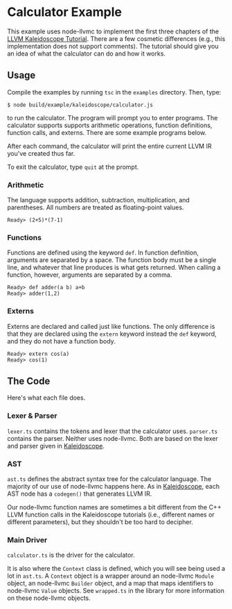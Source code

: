 Calculator Example
==================

This example uses node-llvmc to implement the first three chapters of the [LLVM Kaleidoscope Tutorial][kaleidoscope]. There are a few cosmetic differences (e.g., this implementation does not support comments). The tutorial should give you an idea of what the calculator can do and how it works.

[kaleidoscope]: http://llvm.org/docs/tutorial/index.html

Usage
-----

Compile the examples by running `tsc` in the `examples` directory. Then, type:

    $ node build/example/kaleidoscope/calculator.js

to run the calculator. The program will prompt you to enter programs. The calculator supports supports arithmetic operations, function definitions, function calls, and externs. There are some example programs below.

After each command, the calculator will print the entire current LLVM IR you've created thus far.

To exit the calculator, type `quit` at the prompt.

### Arithmetic

The language supports addition, subtraction, multiplication, and parentheses. All numbers are treated as floating-point values.

    Ready> (2+5)*(7-1)

### Functions

Functions are defined using the keyword `def`. In function definition, arguments are separated by a space. The function body must be a single line, and whatever that line produces is what gets returned. When calling a function, however, arguments are separated by a comma.

    Ready> def adder(a b) a+b
    Ready> adder(1,2)

### Externs

Externs are declared and called just like functions. The only difference is that they are declared using the `extern` keyword instead the `def` keyword, and they do not have a function body.

    Ready> extern cos(a)
    Ready> cos(1)


The Code
--------

Here's what each file does.

### Lexer & Parser

`lexer.ts` contains the tokens and lexer that the calculator uses. `parser.ts` contains the parser. Neither uses node-llvmc. Both are based on the lexer and parser given in [Kaleidoscope][].

### AST

`ast.ts` defines the abstract syntax tree for the calculator language. The majority of our use of node-llvmc happens here. As in [Kaleidoscope][], each AST node has a `codegen()` that generates LLVM IR.

Our node-llvmc function names are sometimes a bit different from the C++ LLVM function calls in the Kaleidoscope tutorials (i.e., different names or different parameters), but they shouldn't be too hard to decipher.

### Main Driver

`calculator.ts` is the driver for the calculator.

It is also where the `Context` class is defined, which you will see being used a lot in `ast.ts`. A `Context` object is a wrapper around an node-llvmc `Module` object, an node-llvmc `Builder` object, and a map that maps identifiers to node-llvmc `Value` objects. See `wrapped.ts` in the library for more information on these node-llvmc objects.
